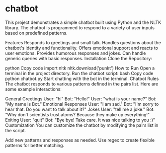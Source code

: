 # chatbot


This project demonstrates a simple chatbot built using Python and the NLTK library. The chatbot is programmed to respond to a variety of user inputs based on predefined patterns.

Features
Responds to greetings and small talk.
Handles questions about the chatbot's identity and functionality.
Offers emotional support and reacts to user emotions.
Provides humorous responses and jokes.
Can handle generic queries with basic responses.
Installation
Clone the Repository:


python
Copy code
import nltk
nltk.download('punkt')
How to Run
Open a terminal in the project directory.
Run the chatbot script:
bash
Copy code
python chatbot.py
Start chatting with the bot in the terminal.
Chatbot Rules
The chatbot responds to various patterns defined in the pairs list. Here are some example interactions:

General Greetings
User: "hi"
Bot: "Hello!"
User: "what is your name?"
Bot: "My name is Bot."
Emotional Responses
User: "I am sad."
Bot: "I'm sorry to hear that. Do you want to talk about it?"
Jokes
User: "tell me a joke."
Bot: "Why don't scientists trust atoms? Because they make up everything!"
Exiting
User: "quit"
Bot: "Bye bye! Take care. It was nice talking to you :)"
Customization
You can customize the chatbot by modifying the pairs list in the script.

Add new patterns and responses as needed.
Use regex to create flexible patterns for better matching.
